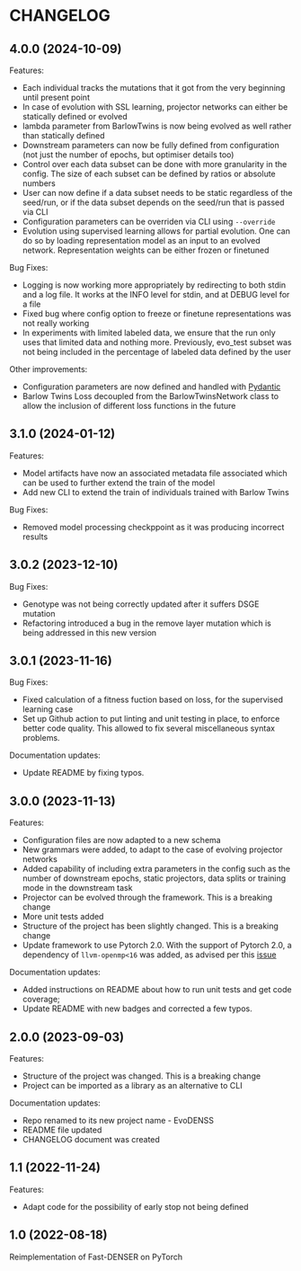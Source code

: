 # CHANGELOG

## 4.0.0 (2024-10-09)

Features:

- Each individual tracks the mutations that it got from the very beginning until present point
- In case of evolution with SSL learning, projector networks can either be statically defined or evolved
- lambda parameter from BarlowTwins is now being evolved as well rather than statically defined
- Downstream parameters can now be fully defined from configuration (not just the number of epochs, but optimiser details too)
- Control over each data subset can be done with more granularity in the config. The size of each subset can be defined by ratios or absolute numbers
- User can now define if a data subset needs to be static regardless of the seed/run, or if the data subset depends on the seed/run that is passed via CLI
- Configuration parameters can be overriden via CLI using `--override`
- Evolution using supervised learning allows for partial evolution. One can do so by loading representation model as an input to an evolved network. Representation weights can be either frozen or finetuned

Bug Fixes:

- Logging is now working more appropriately by redirecting to both stdin and a log file. It works at the INFO level for stdin, and at DEBUG level for a file
- Fixed bug where config option to freeze or finetune representations was not really working
- In experiments with limited labeled data, we ensure that the run only uses that limited data and nothing more. Previously, evo_test subset was not being included in the percentage of labeled data defined by the user

Other improvements:

- Configuration parameters are now defined and handled with [Pydantic](https://docs.pydantic.dev/)
- Barlow Twins Loss decoupled from the BarlowTwinsNetwork class to allow the inclusion of different loss functions in the future


## 3.1.0 (2024-01-12)

Features:

- Model artifacts have now an associated metadata file associated which can be used to further extend the train of the model
- Add new CLI to extend the train of individuals trained with Barlow Twins

Bug Fixes:

- Removed model processing checkppoint as it was producing incorrect results

## 3.0.2 (2023-12-10)


Bug Fixes:

- Genotype was not being correctly updated after it suffers DSGE mutation
- Refactoring introduced a bug in the remove layer mutation which is being addressed in this new version


## 3.0.1 (2023-11-16)


Bug Fixes:

- Fixed calculation of a fitness fuction based on loss, for the supervised learning case
- Set up Github action to put linting and unit testing in place, to enforce better code quality. This allowed to fix several miscellaneous syntax problems.

Documentation updates:

- Update README by fixing typos.


## 3.0.0 (2023-11-13)


Features:

- Configuration files are now adapted to a new schema
- New grammars were added, to adapt to the case of evolving projector networks
- Added capability of including extra parameters in the config such as the number of downstream epochs, static projectors, data splits or training mode in the downstream task 
- Projector can be evolved through the framework. This is a breaking change
- More unit tests added
- Structure of the project has been slightly changed. This is a breaking change
- Update framework to use Pytorch 2.0. With the support of Pytorch 2.0, a dependency of `llvm-openmp<16` was added, as advised per this [issue](https://github.com/pytorch/pytorch/issues/102269)

Documentation updates:

- Added instructions on README about how to run unit tests and get code coverage;
- Update README with new badges and corrected a few typos.


## 2.0.0 (2023-09-03)


Features:

- Structure of the project was changed. This is a breaking change
- Project can be imported as a library as an alternative to CLI


Documentation updates:

- Repo renamed to its new project name - EvoDENSS
- README file updated
- CHANGELOG document was created


## 1.1 (2022-11-24)

Features:

- Adapt code for the possibility of early stop not being defined

## 1.0 (2022-08-18)

Reimplementation of Fast-DENSER on PyTorch